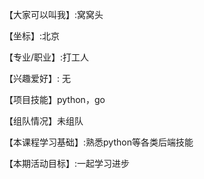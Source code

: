 【大家可以叫我】:窝窝头

【坐标】:北京

【专业/职业】:打工人

【兴趣爱好】: 无

【项目技能】python，go

【组队情况】未组队

【本课程学习基础】:熟悉python等各类后端技能

【本期活动目标】:一起学习进步